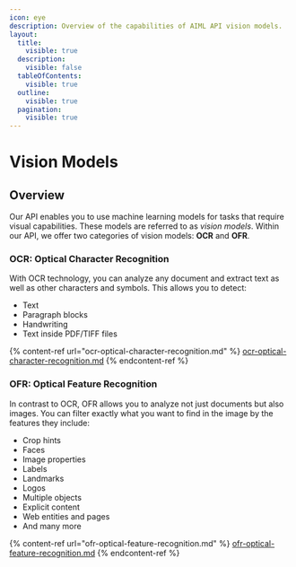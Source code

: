```yaml
---
icon: eye
description: Overview of the capabilities of AIML API vision models.
layout:
  title:
    visible: true
  description:
    visible: false
  tableOfContents:
    visible: true
  outline:
    visible: true
  pagination:
    visible: true
---
```


# Vision Models

## Overview

Our API enables you to use machine learning models for tasks that require visual capabilities. These models are referred to as _vision models_. Within our API, we offer two categories of vision models: **OCR** and **OFR**.

### OCR: Optical Character Recognition

With OCR technology, you can analyze any document and extract text as well as other characters and symbols. This allows you to detect:

* Text
* Paragraph blocks
* Handwriting
* Text inside PDF/TIFF files

{% content-ref url="ocr-optical-character-recognition.md" %}
[ocr-optical-character-recognition.md](ocr-optical-character-recognition.md)
{% endcontent-ref %}

### OFR: Optical Feature Recognition

In contrast to OCR, OFR allows you to analyze not just documents but also images. You can filter exactly what you want to find in the image by the features they include:

* Crop hints
* Faces
* Image properties
* Labels
* Landmarks
* Logos
* Multiple objects
* Explicit content
* Web entities and pages
* And many more

{% content-ref url="ofr-optical-feature-recognition.md" %}
[ofr-optical-feature-recognition.md](ofr-optical-feature-recognition.md)
{% endcontent-ref %}